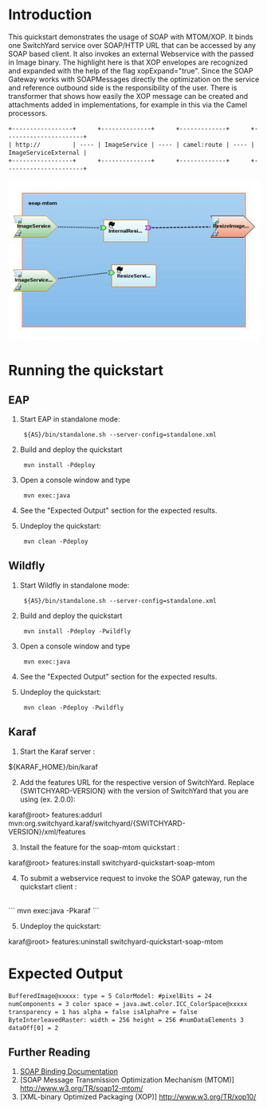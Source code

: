 Introduction
============
This quickstart demonstrates the usage of SOAP with MTOM/XOP. It binds
one SwitchYard service over SOAP/HTTP URL that can be accessed by any SOAP based client.
It also invokes an external Webservice with the passed in Image binary. The highlight
here is that XOP envelopes are recognized and expanded with the help of the flag xopExpand="true".
Since the SOAP Gateway works with SOAPMessages directly the optimization on the service
and reference outbound side is the responsibility of the user. There is transformer that
shows how easily the XOP message can be created and attachments added in implementations,
for example in this via the Camel processors.

```
+-----------------+      +--------------+      +-------------+      +----------------------+
| http://         | ---- | ImageService | ---- | camel:route | ---- | ImageServiceExternal |
+-----------------+      +--------------+      +-------------+      +----------------------+
```

![SOAP with MTOM/XOP Quickstart](https://github.com/jboss-switchyard/quickstarts/raw/master/soap-mtom/soap-mtom.jpg)

Running the quickstart
======================


EAP
----------
1. Start EAP in standalone mode:

        ${AS}/bin/standalone.sh --server-config=standalone.xml

2. Build and deploy the quickstart

        mvn install -Pdeploy

3. Open a console window and type

        mvn exec:java

4. See the "Expected Output" section for the expected results.

5. Undeploy the quickstart:

        mvn clean -Pdeploy


Wildfly
----------
1. Start Wildfly in standalone mode:

        ${AS}/bin/standalone.sh --server-config=standalone.xml

2. Build and deploy the quickstart

        mvn install -Pdeploy -Pwildfly

3. Open a console window and type

        mvn exec:java

4. See the "Expected Output" section for the expected results.

5. Undeploy the quickstart:

        mvn clean -Pdeploy -Pwildfly


Karaf
----------
1. Start the Karaf server :

${KARAF_HOME}/bin/karaf

2. Add the features URL for the respective version of SwitchYard.   Replace {SWITCHYARD-VERSION}
with the version of SwitchYard that you are using (ex. 2.0.0): 

karaf@root> features:addurl mvn:org.switchyard.karaf/switchyard/{SWITCHYARD-VERSION}/xml/features

3. Install the feature for the soap-mtom quickstart :

karaf@root> features:install switchyard-quickstart-soap-mtom

4. To submit a webservice request to invoke the SOAP gateway, run the quickstart client :
<br/>
```
mvn exec:java -Pkaraf
```
<br/>

5. Undeploy the quickstart:

karaf@root> features:uninstall switchyard-quickstart-soap-mtom



Expected Output
======================
```
BufferedImage@xxxxx: type = 5 ColorModel: #pixelBits = 24 numComponents = 3 color space = java.awt.color.ICC_ColorSpace@xxxxx transparency = 1 has alpha = false isAlphaPre = false ByteInterleavedRaster: width = 256 height = 256 #numDataElements 3 dataOff[0] = 2
```


## Further Reading

1. [SOAP Binding Documentation](https://docs.jboss.org/author/display/SWITCHYARD/SOAP)
2. [SOAP Message Transmission Optimization Mechanism (MTOM)] http://www.w3.org/TR/soap12-mtom/
3. [XML-binary Optimized Packaging (XOP)] http://www.w3.org/TR/xop10/
